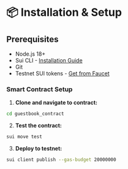 # 📦 Installation & Setup

## Prerequisites
- Node.js 18+
- Sui CLI - [Installation Guide](https://docs.sui.io/guides/developer/getting-started/sui-install)
- Git
- Testnet SUI tokens - [Get from Faucet](https://faucet.sui.io/)


### Smart Contract Setup

1. **Clone and navigate to contract:**
```bash
cd guestbook_contract
```

2. **Test the contract:**
```bash
sui move test
```

3. **Deploy to testnet:**
```bash
sui client publish --gas-budget 20000000
```

